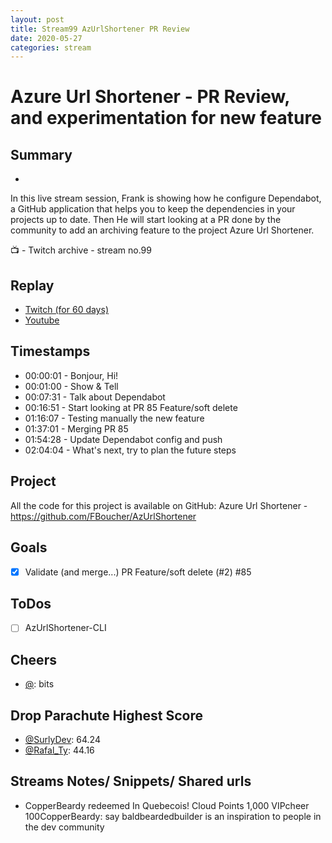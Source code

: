 ```yaml
---
layout: post
title: Stream99 AzUrlShortener PR Review
date: 2020-05-27
categories: stream
---
```



# Azure Url Shortener - PR Review, and experimentation for new feature

## Summary
-

In this live stream session, Frank is showing how he configure Dependabot, a GitHub application that helps you to keep the dependencies in your projects up to date. Then He will start looking at a PR done by the community to add an archiving feature to the project Azure Url Shortener. 

📺 - Twitch archive - stream no.99

## Replay


- [Twitch (for 60 days)](https://www.twitch.tv/videos/)
- [Youtube](https://youtu.be/6dR-j4XxmLg)


## Timestamps


- 00:00:01 - Bonjour, Hi!
- 00:01:00 - Show & Tell
- 00:07:31 - Talk about Dependabot
- 00:16:51 - Start looking at PR 85 Feature/soft delete
- 01:16:07 - Testing manually the new feature
- 01:37:01 - Merging PR 85
- 01:54:28 - Update Dependabot config and push
- 02:04:04 - What's next, try to plan the future steps


Project
-------

All the code for this project is available on GitHub: Azure Url Shortener - https://github.com/FBoucher/AzUrlShortener



Goals
-----

- [X] Validate (and merge...) PR Feature/soft delete (#2) #85



ToDos
-----
- [ ] AzUrlShortener-CLI


Cheers
------

- [@](https://www.twitch.tv/):  bits


Drop Parachute Highest Score
----------------------------

- [@SurlyDev](https://www.twitch.tv/SurlyDev): 64.24
- [@Rafal_Ty](https://www.twitch.tv/Rafal_Ty): 44.16



Streams Notes/ Snippets/ Shared urls
-----------------------------------

- CopperBeardy redeemed In Quebecois!
Cloud Points
1,000
VIPcheer 100CopperBeardy: say baldbeardedbuilder is an inspiration to people in the dev community


